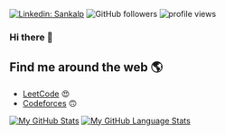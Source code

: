 [![Linkedin: Sankalp](https://img.shields.io/badge/-Sankalp-blue?style=flat-square&logo=Linkedin&logoColor=white&link=https://www.linkedin.com/in/sankalpr-iiita/)](https://www.linkedin.com/in/sankalpr-iiita/)
![GitHub followers](https://img.shields.io/github/followers/Sankalp2002?label=Follow&style=social)
<img alt = "profile views" src="https://komarev.com/ghpvc/?username=Sankalp2002&color=brightgreen">  
### Hi there 👋

## Find me around the web 🌎 <a href="https://www.linkedin.com/in/sankalpr-iiita/"></a>
- <a href="https://leetcode.com/SankalpRajendran/">LeetCode</a> 😍
- <a href="https://codeforces.com/profile/FindingMe2022/">Codeforces</a> 🙃

[![My GitHub Stats](https://github-readme-stats.vercel.app/api/?username=Sankalp2002&count_private=true&theme=tokyonight&showicons=true)]()
[![My GitHub Language Stats](https://github-readme-stats.vercel.app/api/top-langs/?username=Sankalp2002&langs_count=5&theme=tokyonight)]()
